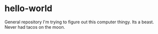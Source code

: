 # hello-world
General repository
I'm trying to figure out this computer thingy.  Its a beast.  Never had tacos on the moon.
